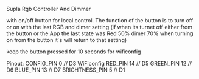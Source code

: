 Supla Rgb Controller And Dimmer

with on/off button for local control.
The function of the button is to turn off or on with the last RGB and dimer setting (if when its turnet off either from the button or the App the last state was Red 50% dimer 70% when turning on from the button it´s will return to that setting)

keep the button pressed for 10 seconds for wificonfig

Pinout:
CONFIG_PIN 0      // D3  WiFiconfig 
RED_PIN 14        // D5
GREEN_PIN 12      // D6
BLUE_PIN 13       // D7
BRIGHTNESS_PIN 5  // D1